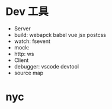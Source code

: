 # Dev 工具
* Server
 * build: webapck babel vue jsx postcss
 * watch: fsevent
 * mock: 
 * http: ws
* Client
 * debugger: vscode devtool
 * source map


 # nyc 